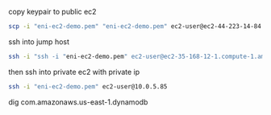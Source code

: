 
copy keypair to public ec2
```bash
scp -i "eni-ec2-demo.pem" "eni-ec2-demo.pem" ec2-user@ec2-44-223-14-84.compute-1.amazonaws.com:/home/ec2-user
```

ssh into jump host
```bash
ssh -i "ssh -i "eni-ec2-demo.pem" ec2-user@ec2-35-168-12-1.compute-1.amazonaws.com
```

then ssh into private ec2 with private ip
```bash
ssh -i "eni-ec2-demo.pem" ec2-user@10.0.5.85
```

dig com.amazonaws.us-east-1.dynamodb
